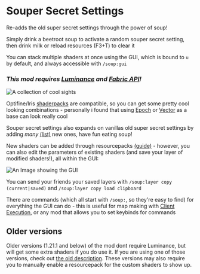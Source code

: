 # Souper Secret Settings
Re-adds the old super secret settings through the power of soup!

Simply drink a beetroot soup to activate a random souper secret setting, then drink milk or reload resources (F3+T) to clear it

You can stack multiple shaders at once using the GUI, which is bound to `u` by default, and always accessible with `/soup:gui`

### *This mod requires [Luminance](https://modrinth.com/mod/luminance) and [Fabric API](https://modrinth.com/mod/fabric-api)!*

![A collection of cool sights](https://cdn.modrinth.com/data/bzJkPbG1/images/e5320e13d8ab192c266c79dda2af46ec8414d77e.png)

Optifine/Iris [shaderpacks](https://modrinth.com/shaders) are compatible, so you can get some pretty cool looking combinations - personally i found that using [Epoch](https://modrinth.com/shader/epoch) or [Vector](https://modrinth.com/shader/vector) as a base can look really cool

Souper secret settings also expands on vanillas old super secret settings by adding *many* [(list)](SuperSecretSettingsList.md) new ones, have fun eating soup!

New shaders can be added through resourcepacks [(guide)]((https://github.com/mclegoman/luminance/blob/development-1.21/ResourcepackGuide/ResourcepackGuide.md)) - however, you can also edit the parameters of existing shaders (and save your layer of modified shaders!), all within the GUI:

![An Image showing the GUI](https://cdn.modrinth.com/data/bzJkPbG1/images/8882e28a7ea640e5b6426e91c9f60300c69c1915.jpeg)

You can send your friends your saved layers with `/soup:layer copy (current|saved)` and `/soup:layer copy load clipboard`

There are commands (which all start with `/soup:`, so they're easy to find) for everything the GUI can do - this is useful for map making with [Client Execution](https://modrinth.com/plugin/client-execution), or any mod that allows you to set keybinds for commands

## Older versions

Older versions (1.21.1 and below) of the mod dont require Luminance, but will get some extra shaders if you do use it. If you are using one of those versions, check out [the old description](https://github.com/Nettakrim/Souper-Secret-Settings/blob/old/README.md). These versions may also require you to manually enable a resourcepack for the custom shaders to show up.